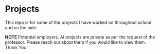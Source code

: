 # Projects

This repo is for some of the projects I have worked on throughout school and on the side.

**NOTE** Potential employers, AI projects are private as per the request of the professor. Please reach out about them if you would like to view them. Thank You!
